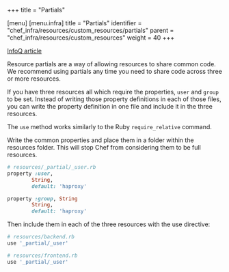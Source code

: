 +++
title = "Partials"




[menu]
  [menu.infra]
    title = "Partials"
    identifier = "chef_infra/resources/custom_resources/partials"
    parent = "chef_infra/resources/custom_resources"
    weight = 40
+++

[InfoQ article](https://www.infoq.com/news/2020/05/chef-infra-16/)

Resource partials are a way of allowing resources to share common code. We recommend using partials any time you need to share code across three or more resources.

If you have three resources all which require the properties, `user` and `group` to be set. Instead of writing those property definitions in each of those files, you can write the property definition in one file and include it in the three resources.

The `use` method works similarly to the Ruby `require_relative` command.

Write the common properties and place them in a folder within the resources folder. This will stop Chef from considering them to be full resources.

```ruby
# resources/_partial/_user.rb
property :user,
        String,
        default: 'haproxy'

property :group, String
        String,
        default: 'haproxy'
```

Then include them in each of the three resources with the use directive:

```ruby
# resources/backend.rb
use '_partial/_user'
```

```ruby
# resources/frontend.rb
use '_partial/_user'
```
